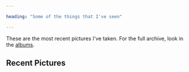 ```yaml
---

heading: "Some of the things that I've seen"

---
```


These are the most recent pictures I've taken. For the full archive, look in the [albums](#albums).

## Recent Pictures
